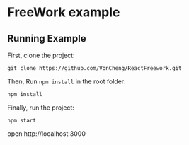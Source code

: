 # FreeWork example

## Running Example

First, clone the project:

```
git clone https://github.com/VonCheng/ReactFreework.git
```

Then, Run `npm install` in the root folder:

```
npm install
```

Finally, run the project:

```
npm start
```
open http://localhost:3000

